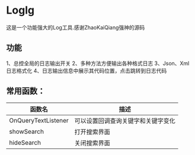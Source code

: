 # Loglg
这是一个功能强大的Log工具.感谢ZhaoKaiQiang强神的源码


## 功能
1、总控全局的日志输出开关
2、多种方法方便输出各种格式日志
3、Json、Xml日志格式化
4、日志输出信息中展示其代码位置，点击跳转到日志代码
  
## 常用函数：
函数名 | 描述
------------ | -------------
OnQueryTextListener | 可以设置回调查询关键字和关键字变化
showSearch | 打开搜索界面
hideSearch | 关闭搜索界面


